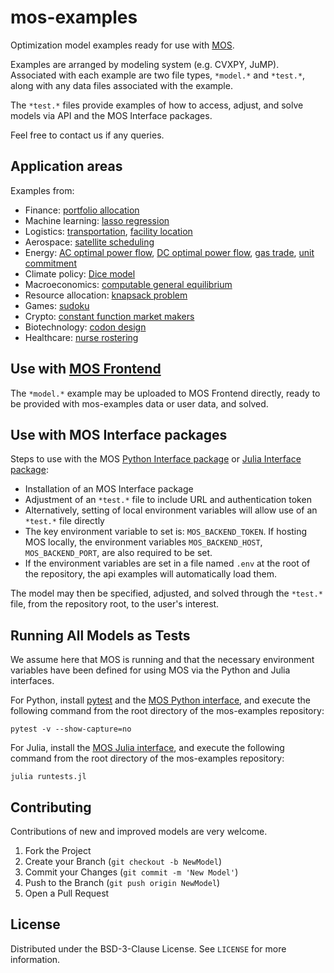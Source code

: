 # mos-examples

Optimization model examples ready for use with [MOS](https://fuinn.ie/mos). 

Examples are arranged by modeling system (e.g. CVXPY, JuMP). Associated with each example are two file types, ``*model.*`` and ``*test.*``, along with any data files associated with the example.

The ``*test.*`` files provide examples of how to access, adjust, and solve models via API and the MOS Interface packages.

Feel free to contact us if any queries.

## Application areas

Examples from:
* Finance: [portfolio allocation](./examples/cvxpy/portfolio)
* Machine learning: [lasso regression](./examples/cvxpy/lasso)
* Logistics: [transportation](./examples/cvxpy/transportation), [facility location](./examples/pyomo/facility_location)
* Aerospace: [satellite scheduling](./examples/gams/satellite)
* Energy: [AC optimal power flow](./examples/optmod/acopf), [DC optimal power flow](./examples/optmod/dcopf), [gas trade](./examples/gams/gtm), [unit commitment](./examples/jump/unit_commitment)
* Climate policy: [Dice model](./examples/gams/dice)
* Macroeconomics: [computable general equilibrium](./examples/gams/mpsge)
* Resource allocation: [knapsack problem](./examples/jump/knapsack)
* Games: [sudoku](./examples/jump/sudoku)
* Crypto: [constant function market makers](./examples/cvxpy/constant_function_market_makers)
* Biotechnology: [codon design](./examples/cvxpy/codon)
* Healthcare: [nurse rostering](./examples/jump/rostering)

## Use with [MOS Frontend](http://mos.fuinn.ie)

The ``*model.*`` example may be uploaded to MOS Frontend directly, ready to be provided with mos-examples data or user data, and solved.

## Use with MOS Interface packages

Steps to use with the MOS [Python Interface package](https://github.com/Fuinn/mos-interface-py) or [Julia Interface package](https://github.com/Fuinn/mos-interface-jl):

* Installation of an MOS Interface package
* Adjustment of an ``*test.*`` file to include URL and authentication token
* Alternatively, setting of local environment variables will allow use of an ``*test.*`` file directly
* The key environment variable to set is: ``MOS_BACKEND_TOKEN``. If hosting MOS locally, the environment variables ``MOS_BACKEND_HOST``, ``MOS_BACKEND_PORT``, are also required to be set.
* If the environment variables are set in a file named ``.env`` at the root of the repository, the api examples will automatically load them. 

The model may then be specified, adjusted, and solved through the ``*test.*`` file, from the repository root, to the user's interest.

## Running All Models as Tests

We assume here that MOS is running and that the necessary environment variables have been defined for using MOS via the Python and Julia interfaces.

For Python, install [pytest](https://docs.pytest.org/en/7.1.x/) and the [MOS Python interface](https://github.com/Fuinn/mos-interface-py), and execute the following command from the root directory of the mos-examples repository:
```
pytest -v --show-capture=no
```

For Julia, install the [MOS Julia interface](https://github.com/Fuinn/mos-interface-jl), and execute the following command from the root directory of the mos-examples repository:
```
julia runtests.jl
```

## Contributing

Contributions of new and improved models are very welcome.

1. Fork the Project
2. Create your Branch (`git checkout -b NewModel`)
3. Commit your Changes (`git commit -m 'New Model'`)
4. Push to the Branch (`git push origin NewModel`)
5. Open a Pull Request

## License

Distributed under the BSD-3-Clause License. See `LICENSE` for more information.


